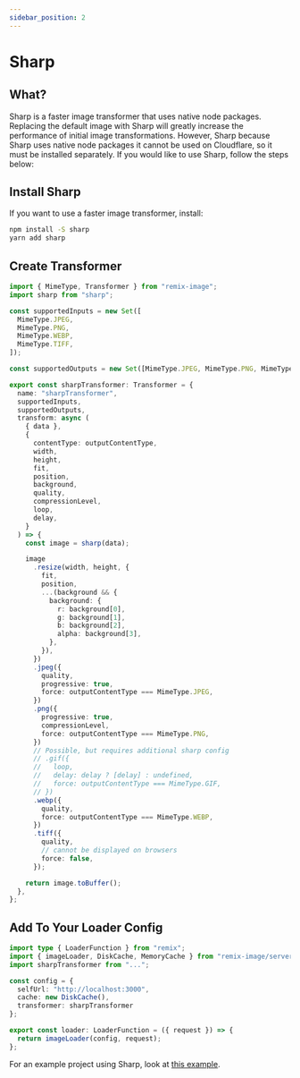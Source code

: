 ```yaml
---
sidebar_position: 2
---
```


# Sharp

## What?
Sharp is a faster image transformer that uses native node packages.
Replacing the default image with Sharp will greatly increase the performance of initial image transformations.
However, Sharp because Sharp uses native node packages it cannot be used on Cloudflare, so it must be installed separately.
If you would like to use Sharp, follow the steps below:

## Install Sharp
If you want to use a faster image transformer, install:
```bash
npm install -S sharp
yarn add sharp
```

## Create Transformer
```typescript
import { MimeType, Transformer } from "remix-image";
import sharp from "sharp";

const supportedInputs = new Set([
  MimeType.JPEG,
  MimeType.PNG,
  MimeType.WEBP,
  MimeType.TIFF,
]);

const supportedOutputs = new Set([MimeType.JPEG, MimeType.PNG, MimeType.WEBP]);

export const sharpTransformer: Transformer = {
  name: "sharpTransformer",
  supportedInputs,
  supportedOutputs,
  transform: async (
    { data },
    {
      contentType: outputContentType,
      width,
      height,
      fit,
      position,
      background,
      quality,
      compressionLevel,
      loop,
      delay,
    }
  ) => {
    const image = sharp(data);

    image
      .resize(width, height, {
        fit,
        position,
        ...(background && {
          background: {
            r: background[0],
            g: background[1],
            b: background[2],
            alpha: background[3],
          },
        }),
      })
      .jpeg({
        quality,
        progressive: true,
        force: outputContentType === MimeType.JPEG,
      })
      .png({
        progressive: true,
        compressionLevel,
        force: outputContentType === MimeType.PNG,
      })
      // Possible, but requires additional sharp config
      // .gif({
      //   loop,
      //   delay: delay ? [delay] : undefined,
      //   force: outputContentType === MimeType.GIF,
      // })
      .webp({
        quality,
        force: outputContentType === MimeType.WEBP,
      })
      .tiff({
        quality,
        // cannot be displayed on browsers
        force: false,
      });

    return image.toBuffer();
  },
};
```

## Add To Your Loader Config

```typescript jsx
import type { LoaderFunction } from "remix";
import { imageLoader, DiskCache, MemoryCache } from "remix-image/server";
import sharpTransformer from "...";

const config = {
  selfUrl: "http://localhost:3000",
  cache: new DiskCache(),
  transformer: sharpTransformer
};

export const loader: LoaderFunction = ({ request }) => {
  return imageLoader(config, request);
};
```

For an example project using Sharp, look at [this example](https://github.com/Josh-McFarlin/remix-image/tree/master/examples/sharp).
